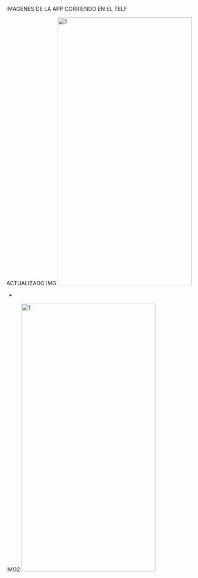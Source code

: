 IMAGENES DE LA APP CORRIENDO EN EL TELF

ACTUALIZADO
IMG
<img src="https://github.com/Justxt/Taller-MAUI/assets/96129728/735ef944-833c-47b1-ab58-34c919c01241" alt="1" width="350" height="700">

-

IMG2
<img src="https://github.com/Justxt/Taller-MAUI/assets/96129728/fa874bad-fdba-496a-b232-b6a7eb688532" alt="1" width="350" height="700">
